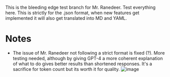 This is the bleeding edge test branch for Mr. Ranedeer. Test everything here. This is strictly for the .json format, when new features get implemented it will also get translated into MD and YAML.

# Notes
- The issue of Mr. Ranedeer not following a strict format is fixed (?). More testing needed, although by giving GPT-4 a more coherent explanation of what to do gives better results than shortened responses. It's a sacrifice for token count but its worth it for quality.
![image](https://github.com/JushBJJ/Mr.-Ranedeer-AI-Tutor/assets/36951064/5dcfe67b-e71b-42ad-a488-c55e355d2a14)
